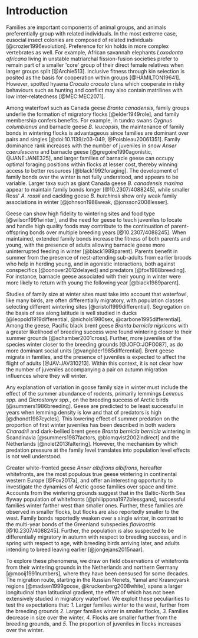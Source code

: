 # Introduction

Families are important components of animal groups, and animals preferentially group with related individuals. In the most extreme case, eusocial insect colonies are composed of related individuals [@crozier1996evolution]. Preference for kin holds in more complex vertebrates as well. For example, African savannah elephants *Loxodonta africana* living in unstable matriarchal fission-fusion societies prefer to remain part of a smaller 'core' group of their direct female relatives when larger groups split [@Archie513]. Inclusive fitness through kin selection is posited as the basis for cooperation within groups [@HAMILTON19641]. However, spotted hyaena *Crocuta crocuta* clans which cooperate in risky behaviours such as hunting and conflict may also contain matrilines with low inter-relatedness [@MEC:MEC2071].

Among waterfowl such as Canada geese _Branta canadensis_, family groups underlie the formation of migratory flocks [@elder1949role], and family membership confers benefits. For example, in tundra swans *Cygnus columbianus* and barnacle geese *B. leucopsis*, the maintenance of family bonds in wintering flocks is advantageous since families are dominant over pairs and singles [@doi:10.1139/z03-049, @Poisbleau20061351]. Family dominance rank increases with the number of juveniles in snow *Anser caerulescens* and barnacle geese [@gregoire1990agonistic, @JANE:JANE325], and larger families of barnacle geese can occupy optimal foraging positions within flocks at lesser cost, thereby winning access to better resources [@black1992foraging]. The development of family bonds over the winter is not fully understood, and appears to be variable. Larger taxa such as giant Canada geese *B. canadensis maxima* appear to maintain family bonds longer [@10.2307/4088245], while smaller Ross' *A. rossii* and cackling geese *B. hutchinsii* show only weak family associations in winter [@johnson1988weak, @jonsson2008lesser].

Geese can show high fidelity to wintering sites and food type [@wilson1991winter], and the need for geese to teach juveniles to locate and handle high quality foods may contribute to the continuation of parent-offspring bonds over multiple breeding years [@10.2307/4088245].
When maintained, extended family bonds increase the fitness of both parents and young, with the presence of adults allowing barnacle geese more uninterrupted feeding in winter [@black1989parent]. Parents benefit in summer from the presence of nest-attending sub-adults from earlier broods who help in herding young, and in agonistic interactions, both against conspecifics [@conover2012delayed] and predators [@fox1988breeding]. For instance, barnacle geese associated with their young in winter were more likely to return with young the following year [@black1989parent].

Studies of family size at winter sites must take into account that waterfowl, like many birds, are often differentially migratory, with population classes selecting different wintering sites [@cristol1999differential]. Segregation on the basis of sex along latitude is well studied  in ducks [@leopold1919differential, @nichols1980sex, @carbone1995differential]. Among the geese, Pacific black brent geese *Branta bernicla nigricans* with a greater likelihood of breeding success were found wintering closer to their summer grounds [@schamber2001cross]. Further, more juveniles of the species winter closer to the breeding grounds [@JOFO:JOFO087], as do more dominant social units [@vangilder1985differential]. Brent geese migrate in families, and the presence of juveniles is expected to affect the flight of adults [@JAV:JAV310213]. Within this context, it is not clear how the number of juveniles accompanying a pair on autumn migration influences where they will winter.

Any explanation of variation in goose family size in winter must include the effect of the summer abundance of rodents, primarily lemmings _Lemmus spp._ and _Dicrostonyx spp._, on the breeding success of Arctic birds [@summers1986breeding]. Geese are predicted to be least successful in years when lemming density is low and that of predators is high [@dhondt1987cycles]. This lowering effect of summer predation on the proportion of first winter juveniles has been described in both waders _Charadrii_ and dark-bellied brent geese _Branta bernicla bernicla_ wintering in Scandinavia [@summers1987factors, @blomqvist2002indirect] and the Netherlands [@nolet2013faltering]. However, the mechanism by which predation pressure at the family level translates into population level effects is not well understood.

Greater white-fronted geese _Anser albifrons albifrons_, hereafter whitefronts, are the most populous true geese wintering in continental western Europe [@Fox2017a], and offer an interesting opportunity to investigate the dynamics of Arctic goose families over space and time. Accounts from the wintering grounds suggest that in the Baltic-North Sea flyway population of whitefronts [@philippona1972blessgans], successful families winter farther west than smaller ones. Further, these families are observed in smaller flocks, but flocks are also reportedly smaller to the west. Family bonds reportedly weaken over a single winter, in contrast to the multi-year bonds of the Greenland subspecies _flavirostris_ [@10.2307/4088245]. Further, the population is also suspected to be differentially migratory in autumn with respect to breeding success, and in spring with respect to age, with breeding birds arriving later, and adults intending to breed leaving earlier [@jongejans2015naar].

To explore these phenomena, we draw on field observations of whitefronts from their wintering grounds in the Netherlands and northern Germany [@mooij1991numbers], where they have been censused for some decades. The migration route, starting in the Russian Nenets, Yamal and Krasnoyarsk regions [@madsen1999goose, @kruckenberg2008white], spans a larger longitudinal than latitudinal gradient, the effect of which has not been extensively studied in migratory waterfowl. We exploit these peculiarities to test the expectations that: *1.* Larger families winter to the west, further from the breeding grounds *2.* Larger families winter in smaller flocks, *3.* Families decrease in size over the winter, *4.* Flocks are smaller further from the breeding grounds, and *5.* The proportion of juveniles in flocks increases over the winter.